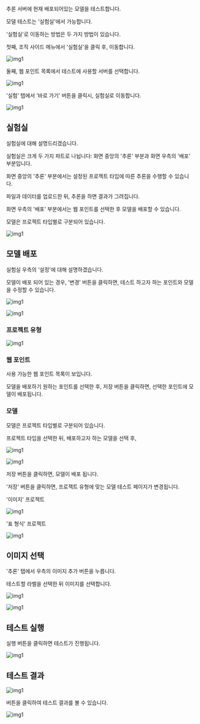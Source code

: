   

추론 서버에 현재 배포되어있는 모델을 테스트합니다.

모댈 테스트는 '실험실'에서 가능합니다. 

'실험실'로 이동하는 방법은 두 가지 방법이 있습니다. 


첫째, 조직 사이드 메뉴에서 '실험실'을 클릭 후, 이동합니다. 

![img1](https://raw.githubusercontent.com/vazilcompany/vridge-docs/main/guide/img/web_points/inference_server_2/model_test/model_test_3.png)  


둘째, 웹 포인트 목록에서 테스트에 사용할 서버를 선택합니다.

![img1](https://raw.githubusercontent.com/vazilcompany/vridge-docs/main/guide/img/web_points/inference_server_2/model_test/model_test_1.png)  

'실험' 탭에서 '바로 가기' 버튼을 클릭시, 실험실로 이동합니다. 

![img1](https://raw.githubusercontent.com/vazilcompany/vridge-docs/main/guide/img/web_points/inference_server_2/model_test/model_test_2_0.png)  


실험실
------

실험실에 대해 설명드리겠습니다.

실험실은 크게 두 가지 파트로 나뉩니다: 화면 중앙의 '추론' 부분과 화면 우측의 '배포' 부분입니다.

화면 중앙의 '추론' 부분에서는 설정된 프로젝트 타입에 따른 추론을 수행할 수 있습니다. 

파일과 데이터를 업로드한 뒤, 추론을 하면 결과가 그려집니다.

화면 우측의 '배포' 부분에서는 웹 포인트를 선택한 후 모델을 배포할 수 있습니다. 

모델은 프로젝트 타입별로 구분되어 있습니다.

![img1](https://raw.githubusercontent.com/vazilcompany/vridge-docs/main/guide/img/web_points/inference_server_2/model_test/model_test_2_1.png) 



모델 배포
------

실험실 우측의 '설정'에 대해 설명하겠습니다. 


모델이 배포 되어 있는 경우, '변경' 버튼을 클릭하면, 테스트 하고자 하는 포인트와 모델을 수정할 수 있습니다. 

![img1](https://raw.githubusercontent.com/vazilcompany/vridge-docs/main/guide/img/web_points/inference_server_2/model_test/model_test_4.png)

![img1](https://raw.githubusercontent.com/vazilcompany/vridge-docs/main/guide/img/web_points/inference_server_2/model_test/model_test_5.png)


### 프로젝트 유형

![img1](https://raw.githubusercontent.com/vazilcompany/vridge-docs/main/guide/img/web_points/inference_server_2/model_test/model_test_6.png)



### 웹 포인트

사용 가능한 웹 포인트 목록이 보입니다. 

모델을 배포하기 원하는 포인트를 선택한 후, 저장 버튼을 클릭하면, 선택한 포인트에 모델이 배포됩니다. 



### 모델 

모델은 프로젝트 타입별로 구분되어 있습니다. 

프로젝트 타입을 선택한 뒤, 배포하고자 하는 모델을 선택 후, 

![img1](https://raw.githubusercontent.com/vazilcompany/vridge-docs/main/guide/img/web_points/inference_server_2/model_test/model_test_7.png)



![img1](https://raw.githubusercontent.com/vazilcompany/vridge-docs/main/guide/img/web_points/inference_server_2/model_test/model_test_8.png)

저장 버튼을 클릭하면, 모델이 배포 됩니다. 



'저장' 버튼을 클릭하면, 프로젝트 유형에 맞는 모델 테스트 페이지가 변경됩니다. 

'이미지' 프로젝트 

![img1](https://raw.githubusercontent.com/vazilcompany/vridge-docs/main/guide/img/web_points/inference_server_2/model_test/model_test_9.png)


'표 형식' 프로젝트

![img1](https://raw.githubusercontent.com/vazilcompany/vridge-docs/main/guide/img/web_points/inference_server_2/model_test/model_test_10.png)


  

이미지 선택
------


'추론' 탭에서 우측의 이미지 추가 버튼을 누릅니다.

테스트할 라벨을 선택한 뒤 이미지를 선택합니다.

![img1](https://raw.githubusercontent.com/vazilcompany/vridge-docs/main/guide/img/web_points/inference_server_2/model_test/model_test_11.png)


![img1](https://raw.githubusercontent.com/vazilcompany/vridge-docs/main/guide/img/web_points/inference_server/model_test_02.png)  


  

테스트 실행
------


실행 버튼을 클릭하면 테스트가 진행됩니다.

![img1](https://raw.githubusercontent.com/vazilcompany/vridge-docs/main/guide/img/web_points/inference_server/model_test_03.png)  


  

  

테스트 결과
------


![img1](https://raw.githubusercontent.com/vazilcompany/vridge-docs/main/guide/img/web_points/inference_server/model_test_04.png)  


버튼을 클릭하여 테스트 결과를 볼 수 있습니다.

![img1](https://raw.githubusercontent.com/vazilcompany/vridge-docs/main/guide/img/web_points/inference_server/model_test_05.png)  
